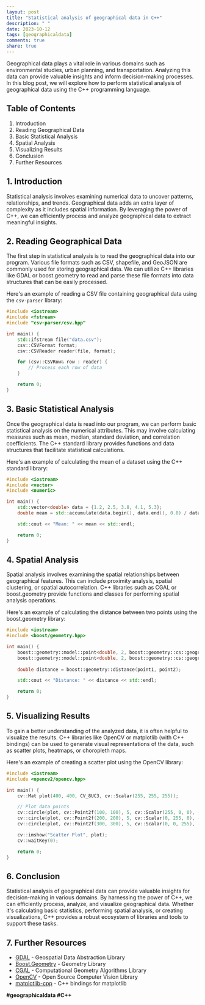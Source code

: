 ```yaml
---
layout: post
title: "Statistical analysis of geographical data in C++"
description: " "
date: 2023-10-12
tags: [geographicaldata]
comments: true
share: true
---
```


Geographical data plays a vital role in various domains such as environmental studies, urban planning, and transportation. Analyzing this data can provide valuable insights and inform decision-making processes. In this blog post, we will explore how to perform statistical analysis of geographical data using the C++ programming language.

## Table of Contents

1. Introduction
2. Reading Geographical Data
3. Basic Statistical Analysis
4. Spatial Analysis
5. Visualizing Results
6. Conclusion
7. Further Resources

## 1. Introduction

Statistical analysis involves examining numerical data to uncover patterns, relationships, and trends. Geographical data adds an extra layer of complexity as it includes spatial information. By leveraging the power of C++, we can efficiently process and analyze geographical data to extract meaningful insights.

## 2. Reading Geographical Data

The first step in statistical analysis is to read the geographical data into our program. Various file formats such as CSV, shapefile, and GeoJSON are commonly used for storing geographical data. We can utilize C++ libraries like GDAL or boost.geometry to read and parse these file formats into data structures that can be easily processed.

Here's an example of reading a CSV file containing geographical data using the `csv-parser` library:

```cpp
#include <iostream>
#include <fstream>
#include "csv-parser/csv.hpp"

int main() {
    std::ifstream file("data.csv");
    csv::CSVFormat format;
    csv::CSVReader reader(file, format);

    for (csv::CSVRow& row : reader) {
        // Process each row of data
    }

    return 0;
}
```

## 3. Basic Statistical Analysis

Once the geographical data is read into our program, we can perform basic statistical analysis on the numerical attributes. This may involve calculating measures such as mean, median, standard deviation, and correlation coefficients. The C++ standard library provides functions and data structures that facilitate statistical calculations.

Here's an example of calculating the mean of a dataset using the C++ standard library:

```cpp
#include <iostream>
#include <vector>
#include <numeric>

int main() {
    std::vector<double> data = {1.2, 2.5, 3.8, 4.1, 5.3};
    double mean = std::accumulate(data.begin(), data.end(), 0.0) / data.size();

    std::cout << "Mean: " << mean << std::endl;

    return 0;
}
```

## 4. Spatial Analysis

Spatial analysis involves examining the spatial relationships between geographical features. This can include proximity analysis, spatial clustering, or spatial autocorrelation. C++ libraries such as CGAL or boost.geometry provide functions and classes for performing spatial analysis operations.

Here's an example of calculating the distance between two points using the boost.geometry library:

```cpp
#include <iostream>
#include <boost/geometry.hpp>

int main() {
    boost::geometry::model::point<double, 2, boost::geometry::cs::geographic<boost::geometry::degree>> point1(0.0, 0.0);
    boost::geometry::model::point<double, 2, boost::geometry::cs::geographic<boost::geometry::degree>> point2(0.0, 1.0);
    
    double distance = boost::geometry::distance(point1, point2);

    std::cout << "Distance: " << distance << std::endl;

    return 0;
}
```

## 5. Visualizing Results

To gain a better understanding of the analyzed data, it is often helpful to visualize the results. C++ libraries like OpenCV or matplotlib (with C++ bindings) can be used to generate visual representations of the data, such as scatter plots, heatmaps, or choropleth maps.

Here's an example of creating a scatter plot using the OpenCV library:

```cpp
#include <iostream>
#include <opencv2/opencv.hpp>

int main() {
    cv::Mat plot(400, 400, CV_8UC3, cv::Scalar(255, 255, 255));

    // Plot data points
    cv::circle(plot, cv::Point2f(100, 100), 5, cv::Scalar(255, 0, 0), -1);
    cv::circle(plot, cv::Point2f(200, 200), 5, cv::Scalar(0, 255, 0), -1);
    cv::circle(plot, cv::Point2f(300, 300), 5, cv::Scalar(0, 0, 255), -1);

    cv::imshow("Scatter Plot", plot);
    cv::waitKey(0);

    return 0;
}
```

## 6. Conclusion

Statistical analysis of geographical data can provide valuable insights for decision-making in various domains. By harnessing the power of C++, we can efficiently process, analyze, and visualize geographical data. Whether it's calculating basic statistics, performing spatial analysis, or creating visualizations, C++ provides a robust ecosystem of libraries and tools to support these tasks.

## 7. Further Resources

- [GDAL](https://gdal.org/) - Geospatial Data Abstraction Library
- [Boost.Geometry](https://www.boost.org/doc/libs/geometry/) - Geometry Library
- [CGAL](https://www.cgal.org/) - Computational Geometry Algorithms Library
- [OpenCV](https://opencv.org/) - Open Source Computer Vision Library
- [matplotlib-cpp](https://github.com/lava/matplotlib-cpp) - C++ bindings for matplotlib

**#geographicaldata #C++**